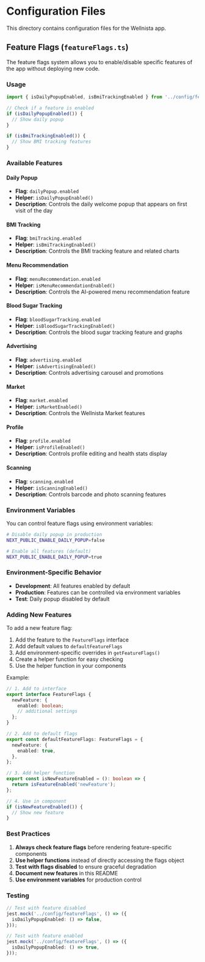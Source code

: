 # Configuration Files

This directory contains configuration files for the Wellnista app.

## Feature Flags (`featureFlags.ts`)

The feature flags system allows you to enable/disable specific features of the app without deploying new code.

### Usage

```typescript
import { isDailyPopupEnabled, isBmiTrackingEnabled } from '../config/featureFlags';

// Check if a feature is enabled
if (isDailyPopupEnabled()) {
  // Show daily popup
}

if (isBmiTrackingEnabled()) {
  // Show BMI tracking features
}
```

### Available Features

#### Daily Popup
- **Flag**: `dailyPopup.enabled`
- **Helper**: `isDailyPopupEnabled()`
- **Description**: Controls the daily welcome popup that appears on first visit of the day

#### BMI Tracking
- **Flag**: `bmiTracking.enabled`
- **Helper**: `isBmiTrackingEnabled()`
- **Description**: Controls the BMI tracking feature and related charts

#### Menu Recommendation
- **Flag**: `menuRecommendation.enabled`
- **Helper**: `isMenuRecommendationEnabled()`
- **Description**: Controls the AI-powered menu recommendation feature

#### Blood Sugar Tracking
- **Flag**: `bloodSugarTracking.enabled`
- **Helper**: `isBloodSugarTrackingEnabled()`
- **Description**: Controls the blood sugar tracking feature and graphs

#### Advertising
- **Flag**: `advertising.enabled`
- **Helper**: `isAdvertisingEnabled()`
- **Description**: Controls advertising carousel and promotions

#### Market
- **Flag**: `market.enabled`
- **Helper**: `isMarketEnabled()`
- **Description**: Controls the Wellnista Market features

#### Profile
- **Flag**: `profile.enabled`
- **Helper**: `isProfileEnabled()`
- **Description**: Controls profile editing and health stats display

#### Scanning
- **Flag**: `scanning.enabled`
- **Helper**: `isScanningEnabled()`
- **Description**: Controls barcode and photo scanning features

### Environment Variables

You can control feature flags using environment variables:

```bash
# Disable daily popup in production
NEXT_PUBLIC_ENABLE_DAILY_POPUP=false

# Enable all features (default)
NEXT_PUBLIC_ENABLE_DAILY_POPUP=true
```

### Environment-Specific Behavior

- **Development**: All features enabled by default
- **Production**: Features can be controlled via environment variables
- **Test**: Daily popup disabled by default

### Adding New Features

To add a new feature flag:

1. Add the feature to the `FeatureFlags` interface
2. Add default values to `defaultFeatureFlags`
3. Add environment-specific overrides in `getFeatureFlags()`
4. Create a helper function for easy checking
5. Use the helper function in your components

Example:

```typescript
// 1. Add to interface
export interface FeatureFlags {
  newFeature: {
    enabled: boolean;
    // additional settings
  };
}

// 2. Add to default flags
export const defaultFeatureFlags: FeatureFlags = {
  newFeature: {
    enabled: true,
  },
};

// 3. Add helper function
export const isNewFeatureEnabled = (): boolean => {
  return isFeatureEnabled('newFeature');
};

// 4. Use in component
if (isNewFeatureEnabled()) {
  // Show new feature
}
```

### Best Practices

1. **Always check feature flags** before rendering feature-specific components
2. **Use helper functions** instead of directly accessing the flags object
3. **Test with flags disabled** to ensure graceful degradation
4. **Document new features** in this README
5. **Use environment variables** for production control

### Testing

```typescript
// Test with feature disabled
jest.mock('../config/featureFlags', () => ({
  isDailyPopupEnabled: () => false,
}));

// Test with feature enabled
jest.mock('../config/featureFlags', () => ({
  isDailyPopupEnabled: () => true,
}));
``` 